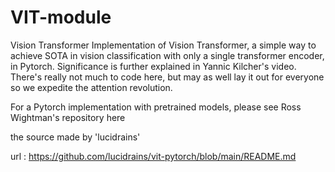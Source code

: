 # VIT-module

Vision Transformer
Implementation of Vision Transformer, a simple way to achieve SOTA in vision classification with only a single transformer encoder, in Pytorch. Significance is further explained in Yannic Kilcher's video. There's really not much to code here, but may as well lay it out for everyone so we expedite the attention revolution.

For a Pytorch implementation with pretrained models, please see Ross Wightman's repository here

the source made by 'lucidrains'

url : https://github.com/lucidrains/vit-pytorch/blob/main/README.md
